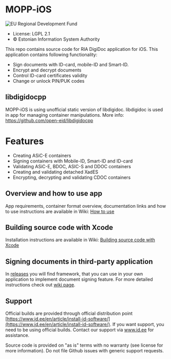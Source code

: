 # MOPP-iOS

![EU Regional Development Fund](EL_Regionaalarengu_Fond_horisontaalne-vaike.jpg)

* License: LGPL 2.1
* &copy; Estonian Information System Authority

This repo contains source code for RIA DigiDoc application for iOS.
This application contains following functionality:
* Sign documents with ID-card, mobile-ID and Smart-ID.
* Encrypt and decrypt documents
* Control ID-card certificates validity
* Change or unlock PIN/PUK codes

## libdigidocpp
MOPP-iOS is using unofficial static version of libdigidoc. libdigidoc is used in app for managing container manipulations. More info: https://github.com/open-eid/libdigidocpp

# Features
* Creating ASiC-E containers
* Signing containers with Mobile-ID, Smart-ID and ID-card
* Validating ASiC-E, BDOC, ASIC-S and DDOC containers
* Creating and validating detached XadES
* Encrypting, decrypting and validating CDOC containers

## Overview and how to use app
App requirements, container format overview, documentation links and how to use instructions are available in Wiki:
[How to use](https://github.com/open-eid/MOPP-iOS/wiki/How-to-use)

## Building source code with Xcode
Installation instructions are available in Wiki: 
[Building source code with Xcode](https://github.com/open-eid/MOPP-iOS/wiki/Building-source-code-with-Xcode)

## Signing documents in third-party application
In [releases](https://github.com/open-eid/MOPP-iOS/releases) you will find framework, that you can use in your own application to implement document signing feature. For more detailed instructions check out [wiki page](https://github.com/open-eid/MOPP-iOS/wiki).

## Support
Official builds are provided through official distribution point [https://www.id.ee/en/article/install-id-software/](https://www.id.ee/en/article/install-id-software/). If you want support, you need to be using official builds. Contact our support via www.id.ee for assistance.

Source code is provided on "as is" terms with no warranty (see license for more information). Do not file Github issues with generic support requests.
